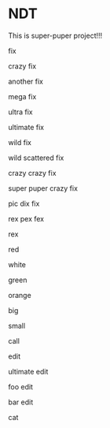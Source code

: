 # NDT

This is super-puper project!!!

fix

crazy fix

another fix

mega fix

ultra fix

ultimate fix

wild fix

wild scattered fix

crazy crazy fix

super puper crazy fix

pic dix fix

rex pex fex

rex

red

white

green

orange

big

small

call

edit

ultimate edit

foo edit

bar edit

cat